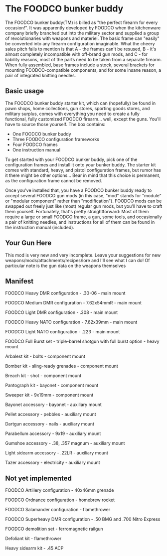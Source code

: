 # The FOODCO bunker buddy

The FOODCO bunker buddy(TM) is billed as "the perfect firearm for every occasion!". It was apparently developed by FOODCO when the kitchenware company briefly branched out into the military sector and supplied a group of revolutionaries with weapons and materiel. The basic frame can "easily" be converted into any firearm configuration imaginable. What the cheery sales pitch fails to mention is that A - the frames can't be resused, B - it's almost completely incompatible with off-brand gun mods, and C - for liability reasons, most of the parts need to be taken from a separate firearm. When fully assembled, base frames include a stock, several brackets for mounting FOODCO-compatible components, and for some insane reason, a pair of integrated knitting needles.

## Basic usage

The FOODCO bunker buddy starter kit, which can (hopefully) be found in pawn shops, home collections, gun stores, sporting goods stores, and military surplus, comes with everything you need to create a fully functional, fully customized FOODCO firearm... well, except the guns. You'll have to source those yourself. The box contains:

- One FOODCO bunker buddy
- Three FOODCO configuration frameworks
- Four FOODCO frames
- One instruction manual

To get started with your FOODCO bunker buddy, pick one of the configuration frames and install it onto your bunker buddy. The starter kit comes with standard, heavy, and pistol configuration frames, but rumor has it there might be other options... Bear in mind that this choice is permanent, as the configuration frame cannot be removed.

Once you've installed that, you have a FOODCO bunker buddy ready to accept several FOODCO gun mods (in this case, "mod" stands for "module" or "modular component" rather than "modification"). FOODCO mods can be swapped out freely just like (most) regular gun mods, but you'll have to craft them yourself. Fortunately, that's pretty straightforward: Most of them require a large or small FOODCO frame, a gun, some tools, and occasionally a pair of knitting needles, and instructions for all of them can be found in the instruction manual (included).

## Your Gun Here

This mod is very new and very incomplete. Leave your suggestions for new weapons/mods/attachments/recipes/lore and I'll see what I can do! Of particular note is the gun data on the weapons themselves

## Manifest

FOODCO Heavy DMR configuration - .30-06 - main mount

FOODCO Medium DMR configuration - 7.62x54mmR - main mount

FOODCO Light DMR configuration - .308 - main mount

FOODCO Heavy NATO configuration - 7.62x39mm - main mount

FOODCO Light NATO configuration - .223 - main mount

FOODCO Full Burst set - triple-barrel shotgun with full burst option - heavy mount

Arbalest kit - bolts - component mount

Bomber kit - sling-ready grenades - component mount

Breach kit - shot - component mount

Pantograph kit - bayonet - component mount

Sweeper kit - 9x19mm - component mount

Bayonet accessory - bayonet - auxiliary mount

Pellet accessory - pebbles - auxiliary mount

Dartgun accessory - nails - auxiliary mount

Parabellum accessory - 9x19 - auxiliary mount

Gumshoe accessory - .38, .357 magnum - auxiliary mount

Light sidearm accessory - .22LR - auxiliary mount

Tazer accessory - electricity - auxiliary mount

## Not yet implemented

FOODCO Artillery configuration - 40x46mm grenade

FOODCO Ordnance configuration - homebrew rocket

FOODCO Salamander configuration - flamethrower

FOODCO Superheavy DMR configuration - .50 BMG and .700 Nitro Express

FOODCO demolition set - ferromagnetic railgun

Defoliant kit - flamethrower

Heavy sidearm kit - .45 ACP

